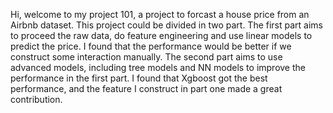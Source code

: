 Hi, welcome to my project 101, a project to forcast a house price from an Airbnb dataset.
This project could be divided in two part. 
The first part aims to proceed the raw data, do feature engineering and use linear models to predict the price. I found that the performance would be better if we construct some interaction manually.
The second part aims to use advanced models, including tree models and NN models to improve the performance in the first part. I found that Xgboost got the best performance, and the feature I construct in part one made a great contribution.
